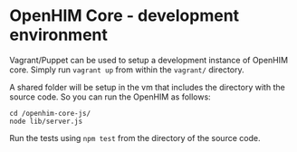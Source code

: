 OpenHIM Core - development environment
======================================

Vagrant/Puppet can be used to setup a development instance of OpenHIM core. Simply run ```vagrant up``` from within the ```vagrant/``` directory.

A shared folder will be setup in the vm that includes the directory with the source code. So you can run the OpenHIM as follows:
```
cd /openhim-core-js/
node lib/server.js
```
Run the tests using `npm test` from the directory of the source code.